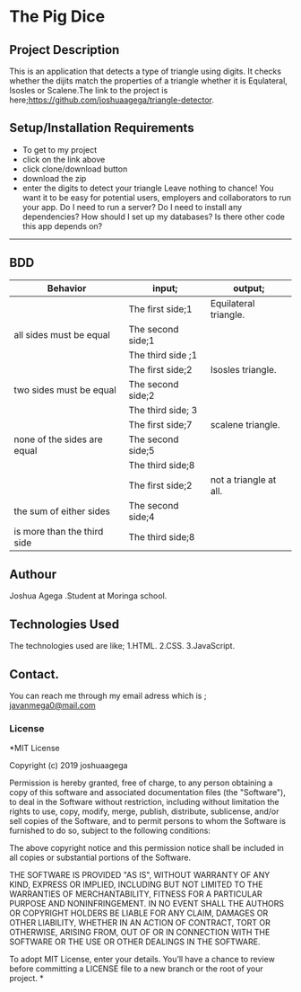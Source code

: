 # The Pig Dice
## Project  Description 
This is an application that detects a type of triangle using digits.
 It checks whether the dijits match the properties of a triangle whether it
 is Equlateral, Isosles or Scalene.The link to the project is here;https://github.com/joshuaagega/triangle-detector.
## Setup/Installation Requirements
* To get to my project
* click on the link above
* click clone/download button
* download the zip
* enter the digits to detect your triangle
Leave nothing to chance! You want it to be easy for potential users, employers and collaborators to run your app. Do I need to run a server? Do I need to install any dependencies? How should I set up my databases? Is there other code this app depends on?
---
## BDD
| Behavior                     | input;            | output;              |
|------------------------------|-------------------|----------------------|
|                              | The first side;1  |  Equilateral triangle.|
| all sides must be equal      | The second side;1 |                      |
|                             | The third side ;1 |                       |
|                             | The first side;2  |  Isosles triangle.    |
| two sides must be equal     | The second side;2 |                       |
|                             | The third side; 3 |                       |
|                             | The first side;7  |  scalene triangle.    |
| none of the sides are equal | The second side;5 |                       |
|                             | The third side;8  |                       |
|                             | The first side;2  |  not a triangle at all.|   
| the sum of either sides      | The second side;4 |                       |
| is more than the third side  | The third side;8  |                       |


## Authour
 Joshua Agega .Student at Moringa school.
## Technologies Used
The technologies used are like;
   1.HTML.
   2.CSS.
   3.JavaScript.

## Contact.
You can reach me through my email adress which is ; javanmega0@mail.com
### License
*MIT License

Copyright (c) 2019 joshuaagega

Permission is hereby granted, free of charge, to any person obtaining a copy of this software and associated documentation files (the "Software"), to deal in the Software without restriction, including without limitation the rights to use, copy, modify, merge, publish, distribute, sublicense, and/or sell copies of the Software, and to permit persons to whom the Software is furnished to do so, subject to the following conditions:

The above copyright notice and this permission notice shall be included in all copies or substantial portions of the Software.

THE SOFTWARE IS PROVIDED "AS IS", WITHOUT WARRANTY OF ANY KIND, EXPRESS OR IMPLIED, INCLUDING BUT NOT LIMITED TO THE WARRANTIES OF MERCHANTABILITY, FITNESS FOR A PARTICULAR PURPOSE AND NONINFRINGEMENT. IN NO EVENT SHALL THE AUTHORS OR COPYRIGHT HOLDERS BE LIABLE FOR ANY CLAIM, DAMAGES OR OTHER LIABILITY, WHETHER IN AN ACTION OF CONTRACT, TORT OR OTHERWISE, ARISING FROM, OUT OF OR IN CONNECTION WITH THE SOFTWARE OR THE USE OR OTHER DEALINGS IN THE SOFTWARE.

To adopt MIT License, enter your details. You’ll have a chance to review before committing a LICENSE file to a new branch or the root of your project.
*
